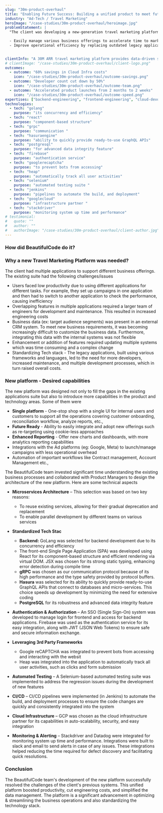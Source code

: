 ```yaml
---
slug: "30m-product-overhaul"
title: "Enabling Future Success: Building a unified product to meet future business demands"
industry: "Ad-Tech / Travel Marketing"
heroImage: "/case-studies/30m-product-overhaul/heroimage.jpg"
problemStatement: |
  "The client was developing a new-generation travel marketing platform to keep pace with the Ad-Tech industry's dynamic nature. The primary objectives of this application were

  - Easily manage various business offerings to accelerate time to market and facilitate experimentation
  - Improve operational efficiency by replacing outdated legacy applications.

 
clientInfo: "A 30M ARR travel marketing platform provides data-driven solutions for businesses in the travel industry. Specializing in digital advertising, it helps optimize campaigns and enhance customer engagement for travel brands."
# clientImage: "/case-studies/30m-product-overhaul/client-logo.png"
outcomes:
  - outcome: "60% savings in Cloud Infra costs"
    icon: "/case-studies/30m-product-overhaul/outcome-savings.png"
  - outcome: "Developer count cut down by 50%"
    icon: "/case-studies/30m-product-overhaul/outcome-team.png"
  - outcome: "Accelerated product launches from 2 months to 2 weeks"
    icon: "/case-studies/30m-product-overhaul/outcome-speed.png"
expertises: ["backend-engineering", "frontend-engineering", "cloud-devops"]
technologies:
  - tech: "golang"
    purpose: "its concurrency and efficiency"
  - tech: "react"
    purpose: "component-based structure"
  - tech: "grpc"
    purpose: "communication "
  - tech: "hasuraengine"
    purpose: "ability to quickly provide ready-to-use GraphQL APIs"
  - tech: "postgresql"
    purpose: "for advanced data integrity feature"
  - tech: "firebase"
    purpose: "authentication service"
  - tech: "googlerecaptcha"
    purpose: "to prevent bots from accessing"
  - tech: "heap"
    purpose: "automatically track all user activities"
  - tech: "selenium"
    purpose: "automated testing suite "
  - tech: "jenkins"
    purpose: "pipelines to automate the build, and deployment"
  - tech: "googlecloud"
    purpose: "infrastructure partner "
  - tech: "stackdriver"
    purpose: "monitoring system up time and performance"
# testimonial:
#   quote: ""
#   author: ""
#   authorImage: "/case-studies/30m-product-overhaul/client-author.jpg"
---
```



### How did BeautifulCode do it?

### Why a new Travel Marketing Platform was needed?

The client had multiple applications to support different business offerings. The existing suite had the following challenges/issues

- Users faced low productivity due to using different applications for different tasks. For example, they set up campaigns in one application and then had to switch to another application to check the performance, causing inefficiency  
- Overlapping features in multiple applications required a larger team of engineers for development and maintenance. This resulted in increased engineering costs  
- Business data (ex: target audience segments) was present in an external CRM system. To meet new business requirements, it was becoming increasingly difficult to customize the business data. Furthermore, integrating this data with the internal systems was not flexible  
- Enhancement or addition of features required updating multiple systems which was time consuming and a complex change  
- Standardizing Tech stack - The legacy applications, built using various frameworks and languages, led to the need for more developers, increased maintenance, and multiple development processes, which in turn raised overall costs.

### New platform - Desired capabilities

The new platform was designed not only to fill the gaps in the existing applications suite but also to introduce more capabilities in the product and technology areas. Some of them were

- **Single platform** - One-stop shop with a single UI for internal users and customers to support all the operations covering customer onboarding, reconciliation workflow, analyze reports, etc.,  
- **Future Ready** - Ability to easily integrate and adopt new offerings such as re-targeting using cookie-less approaches  
- **Enhanced Reporting** - Offer new charts and dashboards, with more analytics reporting capabilities  
- Integrations with the Ad platforms (eg: Google, Meta) to launch/manage campaigns with less operational overhead  
- Automation of important workflows like Contract management, Account Management etc.,





The BeautifulCode team invested significant time understanding the existing business processes and collaborated with Product Managers to design the architecture of the new platform. Here are some technical aspects

- **Microservices Architecture** – This selection was based on two key reasons:  
  - To reuse existing services, allowing for their gradual deprecation and replacement  
  - To enable parallel development by different teams on various services

- **Standardized Tech Stac**  
  - **Backend:** GoLang was selected for backend development due to its concurrency and efficiency  
  - The front-end Single Page Application (SPA) was developed using React for its component-based structure and efficient rendering via virtual DOM. JSX was chosen for its strong static typing, enhancing error detection during compile time  
  - **gRPC** was chosen as our communication protocol because of its high performance and the type safety provided by protocol buffers.  
  - **Hasura** was selected for its ability to quickly provide ready-to-use GraphQL APIs that connect to databases and micro-services. This choice speeds up development by minimizing the need for extensive coding  
  - **PostgreSQL** for its robustness and advanced data integrity feature

- **Authentication & Authorization** – An SSO (Single Sign-On) system was developed to manage login for frontend and access for backend applications. Firebase was used as the authentication service for its easy integration, along with JWT (JSON Web Tokens) to ensure safe and secure information exchange.

- **Leveraging 3rd Party Frameworks**  
  - Google reCAPTCHA was integrated to prevent bots from accessing and interacting with the websit  
  - Heap was integrated into the application to automatically track all user activities, such as clicks and form submission

- **Automated Testing** – A Selenium-based automated testing suite was implemented to address the regression issues during the development of new features

- **CI/CD** – CI/CD pipelines were implemented (in Jenkins) to automate the build, and deployment processes to ensure the code changes are quickly and consistently integrated into the system

- **Cloud Infrastructure** – GCP was chosen as the cloud infrastructure partner for its capabilities in auto-scalability, security, and easy integration

- **Monitoring & Alerting** – Stackdriver and Datadog were integrated for monitoring system up time and performance. Integrations were built to slack and email to send alerts in case of any issues. These integrations helped reducing the time required for defect discovery and facilitating quick resolutions.


### Conclusion

The BeautifulCode team's development of the new platform successfully resolved the challenges of the client's previous systems. This unified platform boosted productivity, cut engineering costs, and simplified the data management. The platform is a significant advancement in optimizing & streamlining the business operations and also standardizing the technology stack.